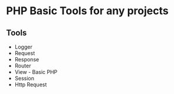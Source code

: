 # PHP Basic Tools for any projects

## Tools

* Logger
* Request
* Response
* Router
* View - Basic PHP
* Session
* Http Request
